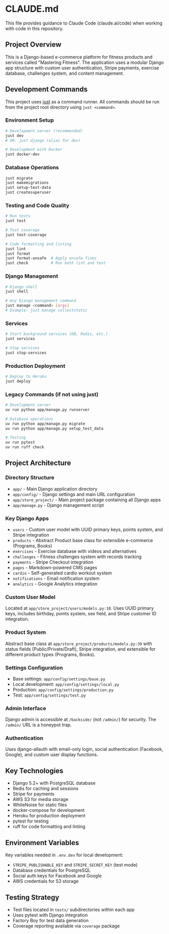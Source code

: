 # CLAUDE.md

This file provides guidance to Claude Code (claude.ai/code) when working with code in this repository.

## Project Overview

This is a Django-based e-commerce platform for fitness products and services called "Mastering Fitness". The application uses a modular Django app structure with custom user authentication, Stripe payments, exercise database, challenges system, and content management.

## Development Commands

This project uses [just](https://github.com/casey/just) as a command runner. All commands should be run from the project root directory using `just <command>`.

### Environment Setup
```bash
# Development server (recommended)
just dev
# OR: just django (alias for dev)

# Development with Docker
just docker-dev
```

### Database Operations
```bash
just migrate
just makemigrations
just setup-test-data
just createsuperuser
```

### Testing and Code Quality
```bash
# Run tests
just test

# Test coverage
just test-coverage

# Code formatting and linting
just lint
just format
just format-unsafe  # Apply unsafe fixes
just check          # Run both lint and test
```

### Django Management
```bash
# Django shell
just shell

# Any Django management command
just manage <command> [args]
# Example: just manage collectstatic
```

### Services
```bash
# Start background services (DB, Redis, etc.)
just services

# Stop services
just stop-services
```

### Production Deployment
```bash
# Deploy to Heroku
just deploy
```

### Legacy Commands (if not using just)
```bash
# Development server
uv run python app/manage.py runserver

# Database operations
uv run python app/manage.py migrate
uv run python app/manage.py setup_test_data

# Testing
uv run pytest
uv run ruff check
```

## Project Architecture

### Directory Structure
- `app/` - Main Django application directory
- `app/config/` - Django settings and main URL configuration
- `app/store_project/` - Main project package containing all Django apps
- `app/manage.py` - Django management script

### Key Django Apps
- `users` - Custom user model with UUID primary keys, points system, and Stripe integration
- `products` - Abstract Product base class for extensible e-commerce (Programs, Books)
- `exercises` - Exercise database with videos and alternatives
- `challenges` - Fitness challenges system with records tracking
- `payments` - Stripe Checkout integration
- `pages` - Markdown-powered CMS pages
- `cardio` - Self-generated cardio workout system
- `notifications` - Email notification system
- `analytics` - Google Analytics integration

### Custom User Model
Located at `app/store_project/users/models.py:10`. Uses UUID primary keys, includes birthday, points system, sex field, and Stripe customer ID integration.

### Product System
Abstract base class at `app/store_project/products/models.py:39` with status fields (Public/Private/Draft), Stripe integration, and extensible for different product types (Programs, Books).

### Settings Configuration
- Base settings: `app/config/settings/base.py`
- Local development: `app/config/settings/local.py`
- Production: `app/config/settings/production.py`
- Test: `app/config/settings/test.py`

### Admin Interface
Django admin is accessible at `/backside/` (not `/admin/`) for security. The `/admin/` URL is a honeypot trap.

### Authentication
Uses django-allauth with email-only login, social authentication (Facebook, Google), and custom user display functions.

## Key Technologies
- Django 5.2+ with PostgreSQL database
- Redis for caching and sessions
- Stripe for payments
- AWS S3 for media storage
- WhiteNoise for static files
- docker-compose for development
- Heroku for production deployment
- pytest for testing
- ruff for code formatting and linting

## Environment Variables
Key variables needed in `.env.dev` for local development:
- `STRIPE_PUBLISHABLE_KEY` and `STRIPE_SECRET_KEY` (test mode)
- Database credentials for PostgreSQL
- Social auth keys for Facebook and Google
- AWS credentials for S3 storage

## Testing Strategy
- Test files located in `tests/` subdirectories within each app
- Uses pytest with Django integration
- Factory Boy for test data generation
- Coverage reporting available via `coverage` package
